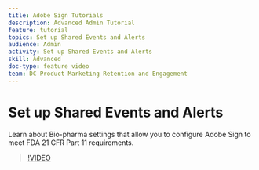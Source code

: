 ```yaml
---
title: Adobe Sign Tutorials
description: Advanced Admin Tutorial
feature: tutorial
topics: Set up Shared Events and Alerts
audience: Admin
activity: Set up Shared Events and Alerts
skill: Advanced
doc-type: feature video
team: DC Product Marketing Retention and Engagement
---
```


# Set up Shared Events and Alerts

Learn about Bio-pharma settings that allow you to configure Adobe Sign to meet FDA 21 CFR Part 11 requirements.

>[!VIDEO](https://video.tv.adobe.com/v/17359?hidetitle=true)